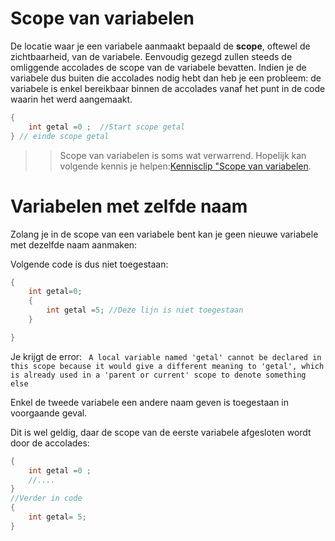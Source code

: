 # Scope van variabelen

De locatie waar je een variabele aanmaakt bepaald de **scope**, oftewel de zichtbaarheid, van de variabele.
Eenvoudig gezegd zullen steeds de omliggende accolades de scope van de variabele bevatten. Indien je de variabele dus buiten die accolades nodig hebt dan heb je een probleem: de variabele is enkel bereikbaar binnen de accolades vanaf het punt in de code waarin het werd aangemaakt.

```csharp
{
    int getal =0 ;  //Start scope getal
} // einde scope getal
```

>> Scope van variabelen is soms wat verwarrend. Hopelijk kan volgende kennis je helpen:[Kennisclip "Scope van variabelen](https://ap.cloud.panopto.eu/Panopto/Pages/Viewer.aspx?id=20538981-ceaf-4129-a54a-a91100c81b2f).


# Variabelen met zelfde naam
Zolang je in de scope van een variabele bent kan je geen nieuwe variabele met dezelfde naam aanmaken:

Volgende code is dus niet toegestaan:
```csharp
{
    int getal=0;
    {
        int getal =5; //Deze lijn is niet toegestaan
    }

}
```
Je krijgt de error:
`` A local variable named 'getal' cannot be declared in this scope because it would give a different meaning to 'getal', which is already used in a 'parent or current' scope to denote something else`` 

Enkel de tweede variabele een andere naam geven is toegestaan in voorgaande geval.

Dit is wel geldig, daar de scope van de eerste variabele afgesloten wordt door de accolades:
```csharp
{
    int getal =0 ;
    //....
}
//Verder in code
{
    int getal= 5;
}
```

``` 